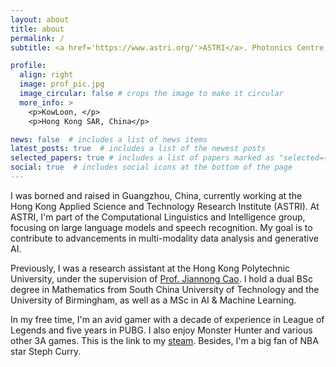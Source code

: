 ```yaml
---
layout: about
title: about
permalink: /
subtitle: <a href='https://www.astri.org/'>ASTRI</a>. Photonics Centre, 2 Science Park East Avenue, Hong Kong Science Park, Shatin, Hong Kong. 

profile:
  align: right
  image: prof_pic.jpg
  image_circular: false # crops the image to make it circular
  more_info: >
    <p>KowLoon, </p>
    <p>Hong Kong SAR, China</p>

news: false  # includes a list of news items
latest_posts: true  # includes a list of the newest posts
selected_papers: true # includes a list of papers marked as "selected={true}"
social: true  # includes social icons at the bottom of the page
---
```


I was borned and raised in Guangzhou, China, currently working at the Hong Kong Applied Science and Technology Research Institute (ASTRI). At ASTRI, I'm part of the Computational Linguistics and Intelligence group, focusing on large language models and speech recognition. My goal is to contribute to advancements in multi-modality data analysis and generative AI.

Previously, I was a research assistant at the Hong Kong Polytechnic University, under the supervision of [Prof. Jiannong Cao](https://www4.comp.polyu.edu.hk/~csjcao/). I hold a dual BSc degree in Mathematics from South China University of Technology and the University of Birmingham, as well as a MSc in AI & Machine Learning. 

In my free time, I'm an avid gamer with a decade of experience in League of Legends and five years in PUBG. I also enjoy Monster Hunter and various other 3A games. This is the link to my [steam](https://steamcommunity.com/profiles/76561198434869665/). Besides, I'm a big fan of NBA star Steph Curry.